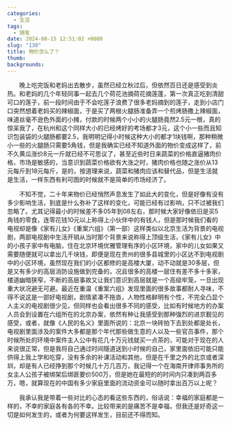 ```yaml
---
categories:
  - 生活
tags:
  - 随笔
date: 2024-08-15 12:51:02 +0800
slug: "138"
title: 物价怎么了？
thumb: 
backgrounds:
---
```


&emsp;&emsp;晚上吃完饭和老妈出去散步，虽然已经立秋过后，但依然百日还是感受到炎热。和老妈的几个年轻同事一起去几个荷花池摘荷花摘莲蓬，第一次真正吃到清甜可口的莲子，前一段时间由于不会吃莲子浪费了很多老妈摘到的莲子，走到小店门口突然想着老妈买的辣椒面，于是买了两根火腿肠准备弄一个煎烤肠撒上辣椒面，味道丝毫不逊色外面的小摊，付款的时候两个小小的火腿肠竟然2.5元一根，真的惊呆我了，在杭州和这个同样大小的已经烤好的考场都才3元，这个小一些而且知识包装袋的火腿肠都要2.5，我明明记得小时候这种大小的都才1块钱啊，那种稍微小一些的火腿肠只需要5角钱，但是我确实已经不知道外面的物价变成这样了，前不久黄瓜涨价8元一斤就已经不可思议了，甚至近些时日来蔬菜的价格直逼猪肉价格，市场是敏感的，当意识到蔬菜价格欲有大涨之时，猪肉价格也随之涨价从13元每斤到18元每斤，是的，按道理来说，蔬菜和猪肉应该和替代品，但是生活就是生活，一样东西有利可图的时候就不是简单的市场经济了。

&emsp;&emsp;不知不觉，二十年来物价已经悄然声息发生了如此大的变化，但是好像有没有多少影响生活，到底是什么弥补了这样的变化，可能已经有过影响，只不过被我们忽略了。尤其记得最小的时候差不多05年到08左右，那时候大家好像依旧是买5角钱的零食，连零花钱10元以上称得上小伙伴中的有钱人，但是那时候我们看的电视却是像《家有儿女》《重案六组》（第一部）这样类似以北京生活为背景的电视剧，两部电视剧中生活开销从当时那个背景来说称得上顶级生活，《家有儿女》中的小孩子家中有电脑，住在北京环境优雅管理有序的小区环境，家中的儿女如果又需要随便就可以拿出几千块钱，即便是现在贵州的很多县城里的小区达不到电视剧中的小区环境，虽然现在我们的小区都修的是高楼大厦，动不动就是30多层，但是又有多少的高层消防设施做到完备的，况且很多的高楼一层住有差不多十多家，楼道幽暗狭窄，不断的高层事故又让我们意识到高层就是一个高级牢笼，一旦出现重大状况避无可避。最近在重温《重案六组》发现里面的很多故事都耐人寻味，不得不说这是一部好电视剧，剧情紧凑不拖沓，人物性格鲜明有个性，不完全凸显个人主义的电视剧很少见，但同样也会看出很多不同的感受，比如有时候地方的办案人员会到设置在六组所在的北京办案，依然有种让我感受到那种强烈的进京觐见的感受，或者，就像《人民的名义》里面所说的：北京一块砖拍下去到处都是处长，电视剧里面涉及的案件大多都是那个年代那些做生意的人以及一些官员事件，那个时候所处的环境中案件主人公中有花几十万元钱就买一点茶的，可能对于现在的人来说很正常，但是我将自己通过时间隧道送到小时候的自己，家里面依旧可能只能供得上我上学和吃穿，没有多余的补课活动和其他，但是在千里之外的北京或者深圳，却是有人已经挣到那个时候几十万几百万，我记得一个在海南开律师事务所的女主人公孩子被绑架后绑匪要价500万，但是她在最短的的时间内只凑到两百多万，嗯，就算现在的中国有多少家庭里面的流动资金可以随时拿出百万以上呢？

&emsp;&emsp;我承认我是带着一些对比的心态的看这些东西的，俗话说：幸福的家庭都是一样的，不幸的家庭各有各的不幸。比较带来的是痛苦不是幸福，但我还是好奇这一切是如何发生的，或者为何要这样发生，目前还不得而知。


